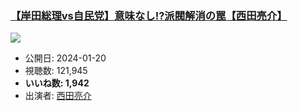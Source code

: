 ### [【岸田総理vs自民党】意味なし!?派閥解消の罠【西田亮介】](https://www.youtube.com/watch?v=1DcTnmbPmzM)
[![](https://img.youtube.com/vi/1DcTnmbPmzM/sddefault.jpg)](https://www.youtube.com/watch?v=1DcTnmbPmzM)
-   公開日: 2024-01-20
-   視聴数: 121,945
-   **いいね数: 1,942**
-   出演者: [西田亮介](/rehacq_fan/people/西田亮介 "wikilink")
